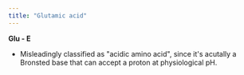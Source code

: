 ```yaml
---
title: "Glutamic acid"
---
```


**Glu - E**


- Misleadingly classified as "acidic amino acid", since it's acutally a Bronsted base that can accept a proton at physiological pH.